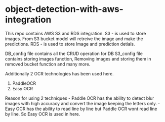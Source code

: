 # object-detection-with-aws-integration

This repo contains AWS S3 and RDS integration.
S3 - is used to store images. From S3 bucket model will retreive the image and make the predictions.
RDS - is used to store Image and prediction detials.

DB_config file contains all the CRUD operation for DB
S3_config file contains storing images function, Removing images and storing them in removed bucket function and many more.

Additionally 2 OCR technologies has been used here.
1. PaddleOCR
2. Easy OCR

Reason for using 2 techniques - Paddle OCR has the ability to detect blur images with high accuracy and convert the image keeping the letters only.
                              - Easy OCR has the ability to read line by line but Paddle OCR wont read line by line. So Easy OCR is used in here.

